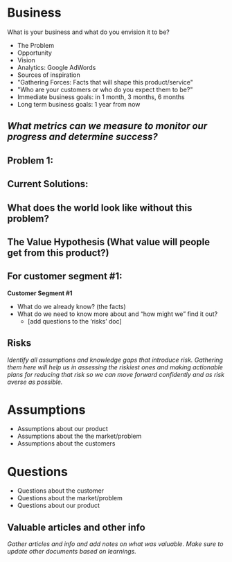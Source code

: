 # Business 

What is your business and what do you envision it to be?

* The Problem
* Opportunity
* Vision
* Analytics: Google AdWords
* Sources of inspiration
* "Gathering Forces: Facts that will shape this product/service"
* "Who are your customers or who do you expect them to be?"
* Immediate business goals: in 1 month, 3 months, 6 months
* Long term business goals: 1 year from now




*What metrics can we measure to monitor our progress and determine success?*
-------------

## Problem 1: 

Current Solutions:
------------------

What does the world look like without this problem?
----------------------

## The Value Hypothesis (What value will people get from this product?)

For customer segment #1:
-------------------

**Customer Segment #1**

* What do we already know? (the facts)
* What do we need to know more about and “how might we” find it out?
  * [add questions to the ‘risks’ doc]

## Risks

*Identify all assumptions and knowledge gaps that introduce risk. Gathering them here will help us in assessing the riskiest ones and making actionable plans for reducing that risk so we can move forward confidently and as risk averse as possible.*

# Assumptions

* Assumptions about our product
* Assumptions about the the market/problem
* Assumptions about the customers

# Questions

* Questions about the customer
* Questions about the market/problem
* Questions about our product

Valuable articles and other info
------------
*Gather articles and info and add notes on what was valuable. Make sure to update other documents based on learnings.*